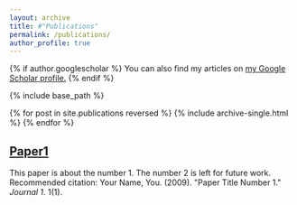```yaml
---
layout: archive
title: #"Publications"
permalink: /publications/
author_profile: true
---
```


{% if author.googlescholar %}
  You can also find my articles on <u><a href="{{author.googlescholar}}">my Google Scholar profile</a>.</u>
{% endif %}

{% include base_path %}

{% for post in site.publications reversed %}
  {% include archive-single.html %}
{% endfor %}


[Paper1](http://academicpages.github.io/files/paper1.pdf)
------
This paper is about the number 1. The number 2 is left for future work.
Recommended citation: Your Name, You. (2009). "Paper Title Number 1." <i>Journal 1</i>. 1(1).